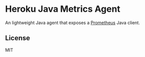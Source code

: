 # Heroku Java Metrics Agent

An lightweight Java agent that exposes a [Prometheus](https://prometheus.io) Java client.

## License

MIT
